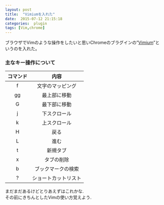 ```yaml
---
layout: post
title:  "Vimiumを入れた"
date:  2015-07-12 21:15:18
categories:  plugin
tags: [Vim,chrome]
---
```

ブラウザでVimのような操作をしたいと思いChromeのブラグインの”[Vimium](https://chrome.google.com/webstore/detail/vimium/dbepggeogbaibhgnhhndojpepiihcmeb)”というのを入れた。  
<!--more-->

### **主なキー操作について**  


| コマンド     | 内容                 |
| :----------: | :------------------: |
| f            | 文字のマッピング     |
| gg           | 最上部に移動         |
| G            | 最下部に移動         |
| j            | 下スクロール         |
| k            | 上スクロール         |
| H            | 戻る                 |
| L            | 進む                 |
| t            | 新規タブ             |
| x            | タブの削除           |
| b            | ブックマークの検索   |
| ?            | ショートカットリスト |

まだまだあるけどとりあえずはこれかな.  
その前にきちんとしたVimの使い方覚えよう.
